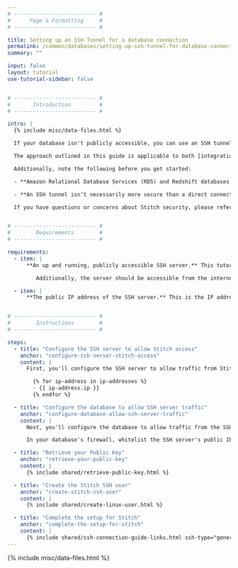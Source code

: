 ```yaml
---
# -------------------------- #
#      Page & Formatting     #
# -------------------------- #

title: Setting up an SSH Tunnel for a database connection
permalink: /common/databases/setting-up-ssh-tunnel-for-database-connection
summary: ""

input: false
layout: tutorial
use-tutorial-sidebar: false


# -------------------------- #
#       Introduction         #
# -------------------------- #

intro: |
  {% include misc/data-files.html %}

  If your database isn't publicly accessible, you can use an SSH tunnel to connect to Stitch. The approach in this tutorial will use a publicly accessible instance to create the connection. The SSH server will act as an intermediary, forwarding the traffic from Stitch through an encrypted tunnel to the private database.

  The approach outlined in this guide is applicable to both [integrations]({{ site.baseurl }}/integrations) (where data is extracted) and [destinations]({{ site.baseurl }}/destinations) (where data is loaded).

  Additionally, note the following before you get started:

  - **Amazon Relational Database Services (RDS) and Redshift databases require different steps.** Refer to the [Setting up an SSH Tunnel for a database in Amazon Web Services]({{ link.connections.ssh-rds | prepend: site.baseurl }}) guide for these instructions.

  - **An SSH tunnel isn’t necessarily more secure than a direct connection**. An SSH tunnel is only as secure as the monitoring and hardening you perform on the SSH server hosting the tunnel.

  If you have questions or concerns about Stitch security, please refer to the [Security FAQ]({{ link.account.security-faq | prepend: site.baseurl }}).


# -------------------------- #
#        Requirements        #
# -------------------------- #

requirements:
  - item: |
      **An up and running, publicly accessible SSH server.** This tutorial will walk you through configuring the server to allow Stitch to access it, but creating the server is outside the scope of this guide. Loop in a member of your technical team for assistance.

         Additionally, the server should be accessible from the internet.

  - item: |
      **The public IP address of the SSH server.** This is the IP address that allowed traffic from the internet can use to access the server.


# -------------------------- #
#        Instructions        #
# -------------------------- #

steps:
  - title: "Configure the SSH server to allow Stitch access"
    anchor: "configure-ssh-server-stitch-access"
    content: |
      First, you'll configure the SSH server to allow traffic from Stitch to access the server. Whitelist the following IP addresses to allow access to the SSH server on the SSH port, which is typically `22`:

        {% for ip-address in ip-addresses %}
        - {{ ip-address.ip }}
        {% endfor %}

  - title: "Configure the database to allow SSH server traffic"
    anchor: "configure-database-allow-ssh-server-traffic"
    content: |
      Next, you'll configure the database to allow traffic from the SSH server.

      In your database's firewall, whitelist the SSH server's public IP address to allow it to access the database's port. For example: For PostgreSQL databases, the default port is `5432`.

  - title: "Retrieve your Public Key"
    anchor: "retrieve-your-public-key"
    content: |
      {% include shared/retrieve-public-key.html %}

  - title: "Create the Stitch SSH user"
    anchor: "create-stitch-ssh-user"
    content: |
      {% include shared/create-linux-user.html %}

  - title: "Complete the setup for Stitch"
    anchor: "complete-the-setup-for-stitch"
    content: |
      {% include shared/ssh-connection-guide-links.html ssh-type="generic" %}
---
```

{% include misc/data-files.html %}